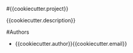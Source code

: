 #{{cookiecutter.project}}

{{cookiecutter.description}}

#Authors

- {{cookiecutter.author}}{{cookiecutter.email}}

